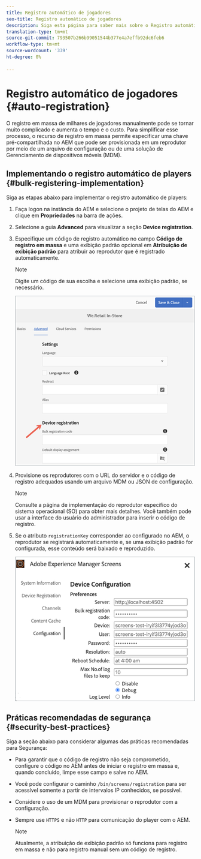 ```yaml
---
title: Registro automático de jogadores
seo-title: Registro automático de jogadores
description: Siga esta página para saber mais sobre o Registro automático de players com AMS/Telas no local.
translation-type: tm+mt
source-git-commit: 793507b266b99051544b377e4a7effb92dc6feb6
workflow-type: tm+mt
source-wordcount: '339'
ht-degree: 0%

---
```



# Registro automático de jogadores {#auto-registration}

O registro em massa de milhares de jogadores manualmente pode se tornar muito complicado e aumenta o tempo e o custo. Para simplificar esse processo, o recurso de registro em massa permite especificar uma chave pré-compartilhada no AEM que pode ser provisionada em um reprodutor por meio de um arquivo de configuração ou de uma solução de Gerenciamento de dispositivos móveis (MDM).

## Implementando o registro automático de players {#bulk-registering-implementation}

Siga as etapas abaixo para implementar o registro automático de players:

1. Faça logon na instância do AEM e selecione o projeto de telas do AEM e clique em **Propriedades** na barra de ações.
1. Selecione a guia **Advanced** para visualizar a seção **Device registration**.

1. Especifique um código de registro automático no campo **Código de registro em massa** e uma exibição padrão opcional em **Atribuição de exibição padrão** para atribuir ao reprodutor que é registrado automaticamente.
   >[!NOTE]
   >Digite um código de sua escolha e selecione uma exibição padrão, se necessário.

   ![imagem](/help/user-guide/assets/auto-registration/auto-register1.png)
1. Provisione os reprodutores com o URL do servidor e o código de registro adequados usando um arquivo MDM ou JSON de configuração.

   >[!NOTE]
   >Consulte a página de implementação do reprodutor específico do sistema operacional (SO) para obter mais detalhes. Você também pode usar a interface do usuário do administrador para inserir o código de registro.

1. Se o atributo `registrationKey` corresponder ao configurado no AEM, o reprodutor se registrará automaticamente e, se uma exibição padrão for configurada, esse conteúdo será baixado e reproduzido.

   ![imagem](/help/user-guide/assets/auto-registration/auto-register2.png)

## Práticas recomendadas de segurança {#security-best-practices}

Siga a seção abaixo para considerar algumas das práticas recomendadas para Segurança:

* Para garantir que o código de registro não seja comprometido, configure o código no AEM antes de iniciar o registro em massa e, quando concluído, limpe esse campo e salve no AEM.

* Você pode configurar o caminho `/bin/screens/registration` para ser acessível somente a partir de intervalos IP conhecidos, se possível.

* Considere o uso de um MDM para provisionar o reprodutor com a configuração.

* Sempre use `HTTPS` e não `HTTP` para comunicação do player com o AEM.

   >[!NOTE]
   >Atualmente, a atribuição de exibição padrão só funciona para registro em massa e não para registro manual sem um código de registro.
